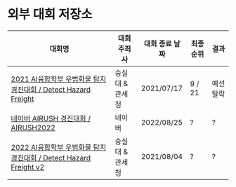 # 외부 대회 저장소

|대회명|대회 주최사|대회 종료 날짜|최종 순위|결과|
|-|-|-|-|-|
|[2021 AI융합학부 우범화물 탐지 경진대회 / Detect Hazard Freight](./Detect%20Hazard%20Freight)|숭실대 & 관세청|2021/07/17|9 / 21|예선 탈락|
|[네이버 AIRUSH 경진대회 / AIRUSH2022](./AIRUSH2022)|네이버|2022/08/25|?|?|
|[2022 AI융합학부 우범화물 탐지 경진대회 / Detect Hazard Freight v2](./Detect%20Hazard%20Freight%20v2)|숭실대 & 관세청|2021/08/04|?|?|
